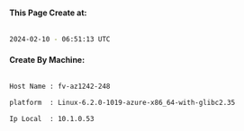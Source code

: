 
   
#### This Page Create at:

```bash

2024-02-10 - 06:51:13 UTC

```

#### Create By Machine:

```bash

Host Name : fv-az1242-248

platform  : Linux-6.2.0-1019-azure-x86_64-with-glibc2.35

Ip Local  : 10.1.0.53

```

